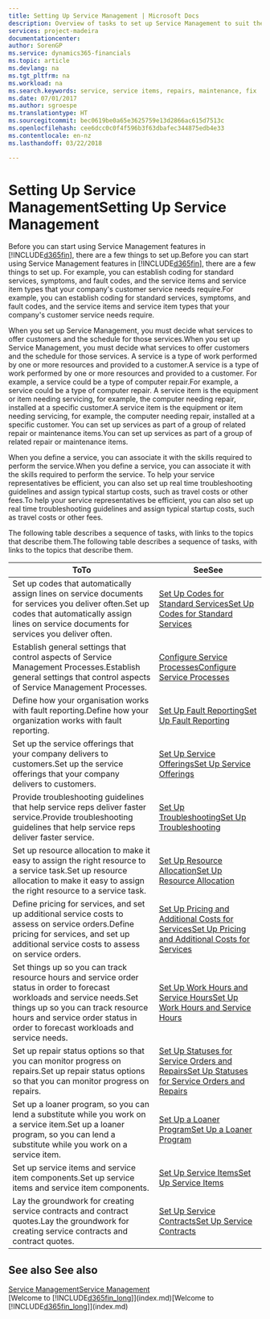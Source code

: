 ```yaml
---
title: Setting Up Service Management | Microsoft Docs
description: Overview of tasks to set up Service Management to suit the way that your organisations manages its services.
services: project-madeira
documentationcenter: 
author: SorenGP
ms.service: dynamics365-financials
ms.topic: article
ms.devlang: na
ms.tgt_pltfrm: na
ms.workload: na
ms.search.keywords: service, service items, repairs, maintenance, fix
ms.date: 07/01/2017
ms.author: sgroespe
ms.translationtype: HT
ms.sourcegitcommit: bec0619be0a65e3625759e13d2866ac615d7513c
ms.openlocfilehash: cee6dcc0c0f4f596b3f63dbafec344875edb4e33
ms.contentlocale: en-nz
ms.lasthandoff: 03/22/2018

---
```


# <a name="setting-up-service-management"></a><span data-ttu-id="812d9-103">Setting Up Service Management</span><span class="sxs-lookup"><span data-stu-id="812d9-103">Setting Up Service Management</span></span>
<span data-ttu-id="812d9-104">Before you can start using Service Management features in [!INCLUDE[d365fin](includes/d365fin_md.md)], there are a few things to set up.</span><span class="sxs-lookup"><span data-stu-id="812d9-104">Before you can start using Service Management features in [!INCLUDE[d365fin](includes/d365fin_md.md)], there are a few things to set up.</span></span> <span data-ttu-id="812d9-105">For example, you can establish coding for standard services, symptoms, and fault codes, and the service items and service item types that your company's customer service needs require.</span><span class="sxs-lookup"><span data-stu-id="812d9-105">For example, you can establish coding for standard services, symptoms, and fault codes, and the service items and service item types that your company's customer service needs require.</span></span>  

<span data-ttu-id="812d9-106">When you set up Service Management, you must decide what services to offer customers and the schedule for those services.</span><span class="sxs-lookup"><span data-stu-id="812d9-106">When you set up Service Management, you must decide what services to offer customers and the schedule for those services.</span></span> <span data-ttu-id="812d9-107">A service is a type of work performed by one or more resources and provided to a customer.</span><span class="sxs-lookup"><span data-stu-id="812d9-107">A service is a type of work performed by one or more resources and provided to a customer.</span></span> <span data-ttu-id="812d9-108">For example, a service could be a type of computer repair.</span><span class="sxs-lookup"><span data-stu-id="812d9-108">For example, a service could be a type of computer repair.</span></span> <span data-ttu-id="812d9-109">A service item is the equipment or item needing servicing, for example, the computer needing repair, installed at a specific customer.</span><span class="sxs-lookup"><span data-stu-id="812d9-109">A service item is the equipment or item needing servicing, for example, the computer needing repair, installed at a specific customer.</span></span> <span data-ttu-id="812d9-110">You can set up services as part of a group of related repair or maintenance items.</span><span class="sxs-lookup"><span data-stu-id="812d9-110">You can set up services as part of a group of related repair or maintenance items.</span></span>  
  
<span data-ttu-id="812d9-111">When you define a service, you can associate it with the skills required to perform the service.</span><span class="sxs-lookup"><span data-stu-id="812d9-111">When you define a service, you can associate it with the skills required to perform the service.</span></span> <span data-ttu-id="812d9-112">To help your service representatives be efficient, you can also set up real time troubleshooting guidelines and assign typical startup costs, such as travel costs or other fees.</span><span class="sxs-lookup"><span data-stu-id="812d9-112">To help your service representatives be efficient, you can also set up real time troubleshooting guidelines and assign typical startup costs, such as travel costs or other fees.</span></span>  

<span data-ttu-id="812d9-113">The following table describes a sequence of tasks, with links to the topics that describe them.</span><span class="sxs-lookup"><span data-stu-id="812d9-113">The following table describes a sequence of tasks, with links to the topics that describe them.</span></span>  
  
| <span data-ttu-id="812d9-114">To</span><span class="sxs-lookup"><span data-stu-id="812d9-114">To</span></span> | <span data-ttu-id="812d9-115">See</span><span class="sxs-lookup"><span data-stu-id="812d9-115">See</span></span> |
| --- | --- |
| <span data-ttu-id="812d9-116">Set up codes that automatically assign lines on service documents for services you deliver often.</span><span class="sxs-lookup"><span data-stu-id="812d9-116">Set up codes that automatically assign lines on service documents for services you deliver often.</span></span> |[<span data-ttu-id="812d9-117">Set Up Codes for Standard Services</span><span class="sxs-lookup"><span data-stu-id="812d9-117">Set Up Codes for Standard Services</span></span>](service-how-setup-service-coding.md)|
| <span data-ttu-id="812d9-118">Establish general settings that control aspects of Service Management Processes.</span><span class="sxs-lookup"><span data-stu-id="812d9-118">Establish general settings that control aspects of Service Management Processes.</span></span>|[<span data-ttu-id="812d9-119">Configure Service Processes</span><span class="sxs-lookup"><span data-stu-id="812d9-119">Configure Service Processes</span></span>](service-setup-service-processes.md)|
| <span data-ttu-id="812d9-120">Define how your organisation works with fault reporting.</span><span class="sxs-lookup"><span data-stu-id="812d9-120">Define how your organization works with fault reporting.</span></span> |[<span data-ttu-id="812d9-121">Set Up Fault Reporting</span><span class="sxs-lookup"><span data-stu-id="812d9-121">Set Up Fault Reporting</span></span>](service-how-setup-fault-reporting.md) |
| <span data-ttu-id="812d9-122">Set up the service offerings that your company delivers to customers.</span><span class="sxs-lookup"><span data-stu-id="812d9-122">Set up the service offerings that your company delivers to customers.</span></span>|[<span data-ttu-id="812d9-123">Set Up Service Offerings</span><span class="sxs-lookup"><span data-stu-id="812d9-123">Set Up Service Offerings</span></span>](service-how-setup-service-offerings.md)|
| <span data-ttu-id="812d9-124">Provide troubleshooting guidelines that help service reps deliver faster service.</span><span class="sxs-lookup"><span data-stu-id="812d9-124">Provide troubleshooting guidelines that help service reps deliver faster service.</span></span> |[<span data-ttu-id="812d9-125">Set Up Troubleshooting</span><span class="sxs-lookup"><span data-stu-id="812d9-125">Set Up Troubleshooting</span></span>](service-how-setup-troubleshooting.md) |
| <span data-ttu-id="812d9-126">Set up resource allocation to make it easy to assign the right resource to a service task.</span><span class="sxs-lookup"><span data-stu-id="812d9-126">Set up resource allocation to make it easy to assign the right resource to a service task.</span></span> |[<span data-ttu-id="812d9-127">Set Up Resource Allocation</span><span class="sxs-lookup"><span data-stu-id="812d9-127">Set Up Resource Allocation</span></span>](service-how-setup-resource-allocation.md) |
| <span data-ttu-id="812d9-128">Define pricing for services, and set up additional service costs to assess on service orders.</span><span class="sxs-lookup"><span data-stu-id="812d9-128">Define pricing for services, and set up additional service costs to assess on service orders.</span></span> |[<span data-ttu-id="812d9-129">Set Up Pricing and Additional Costs for Services</span><span class="sxs-lookup"><span data-stu-id="812d9-129">Set Up Pricing and Additional Costs for Services</span></span>](service-how-setup-service-costs-pricing.md)|
| <span data-ttu-id="812d9-130">Set things up so you can track resource hours and service order status in order to forecast workloads and service needs.</span><span class="sxs-lookup"><span data-stu-id="812d9-130">Set things up so you can track resource hours and service order status in order to forecast workloads and service needs.</span></span>|[<span data-ttu-id="812d9-131">Set Up Work Hours and Service Hours</span><span class="sxs-lookup"><span data-stu-id="812d9-131">Set Up Work Hours and Service Hours</span></span>](service-how-setup-work-service-hours.md)|
| <span data-ttu-id="812d9-132">Set up repair status options so that you can monitor progress on repairs.</span><span class="sxs-lookup"><span data-stu-id="812d9-132">Set up repair status options so that you can monitor progress on repairs.</span></span> | [<span data-ttu-id="812d9-133">Set Up Statuses for Service Orders and Repairs</span><span class="sxs-lookup"><span data-stu-id="812d9-133">Set Up Statuses for Service Orders and Repairs</span></span>](service-order-repair-status.md)|
| <span data-ttu-id="812d9-134">Set up a loaner program, so you can lend a substitute while you work on a service item.</span><span class="sxs-lookup"><span data-stu-id="812d9-134">Set up a loaner program, so you can lend a substitute while you work on a service item.</span></span> |[<span data-ttu-id="812d9-135">Set Up a Loaner Program</span><span class="sxs-lookup"><span data-stu-id="812d9-135">Set Up a Loaner Program</span></span>](service-how-setup-loaner-program.md) |
| <span data-ttu-id="812d9-136">Set up service items and service item components.</span><span class="sxs-lookup"><span data-stu-id="812d9-136">Set up service items and service item components.</span></span> |[<span data-ttu-id="812d9-137">Set Up Service Items</span><span class="sxs-lookup"><span data-stu-id="812d9-137">Set Up Service Items</span></span>](service-how-setup-service-items.md) |
| <span data-ttu-id="812d9-138">Lay the groundwork for creating service contracts and contract quotes.</span><span class="sxs-lookup"><span data-stu-id="812d9-138">Lay the groundwork for creating service contracts and contract quotes.</span></span> |[<span data-ttu-id="812d9-139">Set Up Service Contracts</span><span class="sxs-lookup"><span data-stu-id="812d9-139">Set Up Service Contracts</span></span>](service-how-setup-service-contracts.md) |

## <a name="see-also"></a><span data-ttu-id="812d9-140">See also </span><span class="sxs-lookup"><span data-stu-id="812d9-140">See also</span></span>
[<span data-ttu-id="812d9-141">Service Management</span><span class="sxs-lookup"><span data-stu-id="812d9-141">Service Management</span></span>](service-service.md)  
<span data-ttu-id="812d9-142">[Welcome to [!INCLUDE[d365fin_long](includes/d365fin_long_md.md)]](index.md)</span><span class="sxs-lookup"><span data-stu-id="812d9-142">[Welcome to [!INCLUDE[d365fin_long](includes/d365fin_long_md.md)]](index.md)</span></span>  

